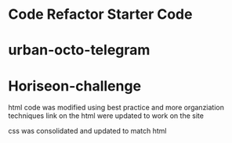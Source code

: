 # Code Refactor Starter Code
# urban-octo-telegram
# Horiseon-challenge

html code was modified using best practice and more organziation techniques
link on the html were updated to work on the site

css was consolidated and updated to match html
